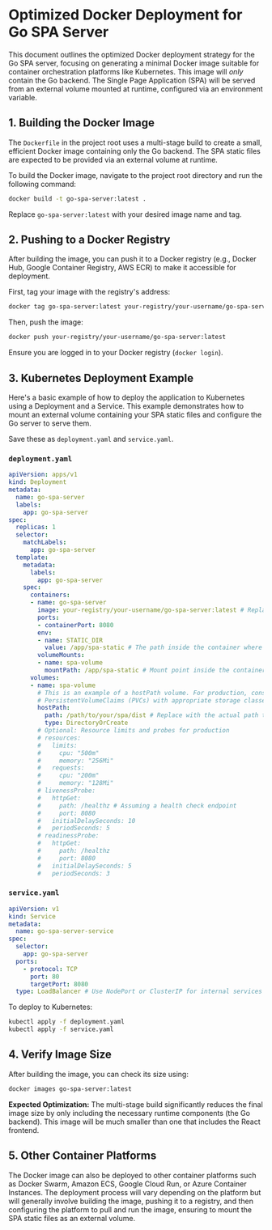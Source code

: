 # Optimized Docker Deployment for Go SPA Server

This document outlines the optimized Docker deployment strategy for the Go SPA server, focusing on generating a minimal Docker image suitable for container orchestration platforms like Kubernetes. This image will *only* contain the Go backend. The Single Page Application (SPA) will be served from an external volume mounted at runtime, configured via an environment variable.

## 1. Building the Docker Image

The `Dockerfile` in the project root uses a multi-stage build to create a small, efficient Docker image containing only the Go backend. The SPA static files are expected to be provided via an external volume at runtime.

To build the Docker image, navigate to the project root directory and run the following command:

```bash
docker build -t go-spa-server:latest .
```

Replace `go-spa-server:latest` with your desired image name and tag.

## 2. Pushing to a Docker Registry

After building the image, you can push it to a Docker registry (e.g., Docker Hub, Google Container Registry, AWS ECR) to make it accessible for deployment.

First, tag your image with the registry's address:

```bash
docker tag go-spa-server:latest your-registry/your-username/go-spa-server:latest
```

Then, push the image:

```bash
docker push your-registry/your-username/go-spa-server:latest
```

Ensure you are logged in to your Docker registry (`docker login`).

## 3. Kubernetes Deployment Example

Here's a basic example of how to deploy the application to Kubernetes using a Deployment and a Service. This example demonstrates how to mount an external volume containing your SPA static files and configure the Go server to serve them.

Save these as `deployment.yaml` and `service.yaml`.

### `deployment.yaml`

```yaml
apiVersion: apps/v1
kind: Deployment
metadata:
  name: go-spa-server
  labels:
    app: go-spa-server
spec:
  replicas: 1
  selector:
    matchLabels:
      app: go-spa-server
  template:
    metadata:
      labels:
        app: go-spa-server
    spec:
      containers:
      - name: go-spa-server
        image: your-registry/your-username/go-spa-server:latest # Replace with your image
        ports:
        - containerPort: 8080
        env:
        - name: STATIC_DIR
          value: /app/spa-static # The path inside the container where SPA files will be mounted
        volumeMounts:
        - name: spa-volume
          mountPath: /app/spa-static # Mount point inside the container
      volumes:
      - name: spa-volume
        # This is an example of a hostPath volume. For production, consider
        # PersistentVolumeClaims (PVCs) with appropriate storage classes.
        hostPath:
          path: /path/to/your/spa/dist # Replace with the actual path to your SPA's build output on the host
          type: DirectoryOrCreate
        # Optional: Resource limits and probes for production
        # resources:
        #   limits:
        #     cpu: "500m"
        #     memory: "256Mi"
        #   requests:
        #     cpu: "200m"
        #     memory: "128Mi"
        # livenessProbe:
        #   httpGet:
        #     path: /healthz # Assuming a health check endpoint
        #     port: 8080
        #   initialDelaySeconds: 10
        #   periodSeconds: 5
        # readinessProbe:
        #   httpGet:
        #     path: /healthz
        #     port: 8080
        #   initialDelaySeconds: 5
        #   periodSeconds: 3
```

### `service.yaml`

```yaml
apiVersion: v1
kind: Service
metadata:
  name: go-spa-server-service
spec:
  selector:
    app: go-spa-server
  ports:
    - protocol: TCP
      port: 80
      targetPort: 8080
  type: LoadBalancer # Use NodePort or ClusterIP for internal services
```

To deploy to Kubernetes:

```bash
kubectl apply -f deployment.yaml
kubectl apply -f service.yaml
```

## 4. Verify Image Size

After building the image, you can check its size using:

```bash
docker images go-spa-server:latest
```

**Expected Optimization:** The multi-stage build significantly reduces the final image size by only including the necessary runtime components (the Go backend). This image will be much smaller than one that includes the React frontend.

## 5. Other Container Platforms

The Docker image can also be deployed to other container platforms such as Docker Swarm, Amazon ECS, Google Cloud Run, or Azure Container Instances. The deployment process will vary depending on the platform but will generally involve building the image, pushing it to a registry, and then configuring the platform to pull and run the image, ensuring to mount the SPA static files as an external volume.